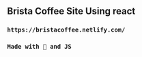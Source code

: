 ## Brista Coffee Site Using react 


### `https://bristacoffee.netlify.com/`


### `Made with 💛 and JS`